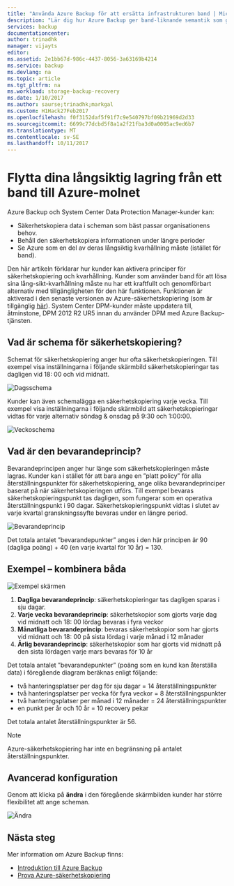```yaml
---
title: "Använda Azure Backup för att ersätta infrastrukturen band | Microsoft Docs"
description: "Lär dig hur Azure Backup ger band-liknande semantik som gör det möjligt att säkerhetskopiera och återställa data i Azure"
services: backup
documentationcenter: 
author: trinadhk
manager: vijayts
editor: 
ms.assetid: 2e1bb67d-986c-4437-8056-3a63169b4214
ms.service: backup
ms.devlang: na
ms.topic: article
ms.tgt_pltfrm: na
ms.workload: storage-backup-recovery
ms.date: 1/10/2017
ms.author: saurse;trinadhk;markgal
ms.custom: H1Hack27Feb2017
ms.openlocfilehash: f0f3152daf5f91f7c9e540797bf09b21969d2d33
ms.sourcegitcommit: 6699c77dcbd5f8a1a2f21fba3d0a0005ac9ed6b7
ms.translationtype: MT
ms.contentlocale: sv-SE
ms.lasthandoff: 10/11/2017
---
```

# <a name="move-your-long-term-storage-from-tape-to-the-azure-cloud"></a>Flytta dina långsiktig lagring från ett band till Azure-molnet
Azure Backup och System Center Data Protection Manager-kunder kan:

* Säkerhetskopiera data i scheman som bäst passar organisationens behov.
* Behåll den säkerhetskopiera informationen under längre perioder
* Se Azure som en del av deras långsiktig kvarhållning måste (istället för band).

Den här artikeln förklarar hur kunder kan aktivera principer för säkerhetskopiering och kvarhållning. Kunder som använder band för att lösa sina lång-sikt-kvarhållning måste nu har ett kraftfullt och genomförbart alternativ med tillgängligheten för den här funktionen. Funktionen är aktiverad i den senaste versionen av Azure-säkerhetskopiering (som är tillgänglig [här](http://aka.ms/azurebackup_agent)). System Center DPM-kunder måste uppdatera till, åtminstone, DPM 2012 R2 UR5 innan du använder DPM med Azure Backup-tjänsten.

## <a name="what-is-the-backup-schedule"></a>Vad är schema för säkerhetskopiering?
Schemat för säkerhetskopiering anger hur ofta säkerhetskopieringen. Till exempel visa inställningarna i följande skärmbild säkerhetskopieringar tas dagligen vid 18: 00 och vid midnatt.

![Dagsschema](./media/backup-azure-backup-cloud-as-tape/dailybackupschedule.png)

Kunder kan även schemalägga en säkerhetskopiering varje vecka. Till exempel visa inställningarna i följande skärmbild att säkerhetskopieringar vidtas för varje alternativ söndag & onsdag på 9:30 och 1:00:00.

![Veckoschema](./media/backup-azure-backup-cloud-as-tape/weeklybackupschedule.png)

## <a name="what-is-the-retention-policy"></a>Vad är den bevarandeprincip?
Bevarandeprincipen anger hur länge som säkerhetskopieringen måste lagras. Kunder kan i stället för att bara ange en ”platt policy” för alla återställningspunkter för säkerhetskopiering, ange olika bevarandeprinciper baserat på när säkerhetskopieringen utförs. Till exempel bevaras säkerhetskopieringspunkt tas dagligen, som fungerar som en operativa återställningspunkt i 90 dagar. Säkerhetskopieringspunkt vidtas i slutet av varje kvartal granskningssyfte bevaras under en längre period.

![Bevarandeprincip](./media/backup-azure-backup-cloud-as-tape/retentionpolicy.png)

Det totala antalet ”bevarandepunkter” anges i den här principen är 90 (dagliga poäng) + 40 (en varje kvartal för 10 år) = 130.

## <a name="example--putting-both-together"></a>Exempel – kombinera båda
![Exempel skärmen](./media/backup-azure-backup-cloud-as-tape/samplescreen.png)

1. **Dagliga bevarandeprincip**: säkerhetskopieringar tas dagligen sparas i sju dagar.
2. **Varje vecka bevarandeprincip**: säkerhetskopior som gjorts varje dag vid midnatt och 18: 00 lördag bevaras i fyra veckor
3. **Månatliga bevarandeprincip**: bevaras säkerhetskopior som har gjorts vid midnatt och 18: 00 på sista lördag i varje månad i 12 månader
4. **Årlig bevarandeprincip**: säkerhetskopior som har gjorts vid midnatt på den sista lördagen varje mars bevaras för 10 år

Det totala antalet ”bevarandepunkter” (poäng som en kund kan återställa data) i föregående diagram beräknas enligt följande:

* två hanteringsplatser per dag för sju dagar = 14 återställningspunkter
* två hanteringsplatser per vecka för fyra veckor = 8 återställningspunkter
* två hanteringsplatser per månad i 12 månader = 24 återställningspunkter
* en punkt per år och 10 år = 10 recovery pekar

Det totala antalet återställningspunkter är 56.

> [!NOTE]
> Azure-säkerhetskopiering har inte en begränsning på antalet återställningspunkter.
>
>

## <a name="advanced-configuration"></a>Avancerad konfiguration
Genom att klicka på **ändra** i den föregående skärmbilden kunder har större flexibilitet att ange scheman.

![Ändra](./media/backup-azure-backup-cloud-as-tape/modify.png)

## <a name="next-steps"></a>Nästa steg
Mer information om Azure Backup finns:

* [Introduktion till Azure Backup](backup-introduction-to-azure-backup.md)
* [Prova Azure-säkerhetskopiering](backup-try-azure-backup-in-10-mins.md)
